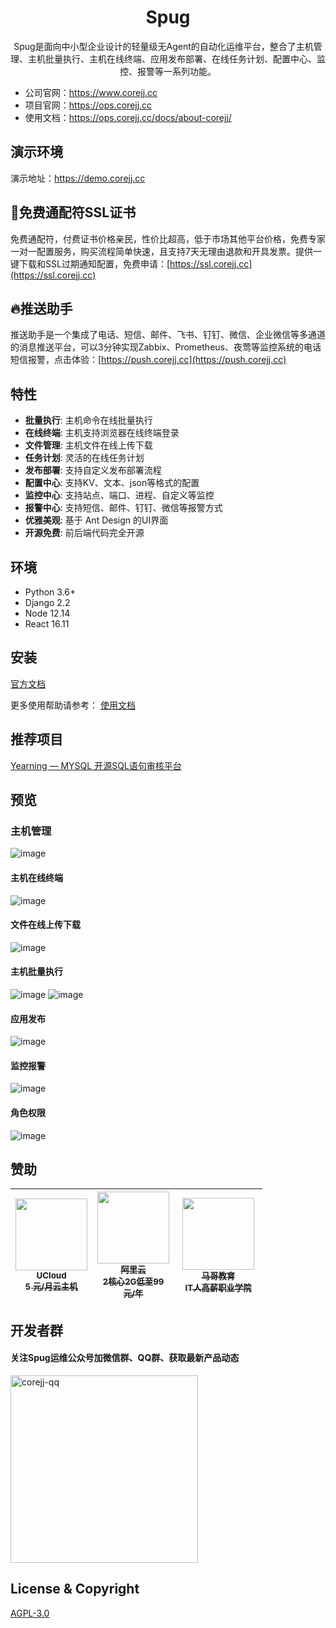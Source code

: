 <h1 align="center">Spug</h1>

<div align="center">

Spug是面向中小型企业设计的轻量级无Agent的自动化运维平台，整合了主机管理、主机批量执行、主机在线终端、应用发布部署、在线任务计划、配置中心、监控、报警等一系列功能。

</div>

- 公司官网：https://www.corejj.cc
- 项目官网：https://ops.corejj.cc
- 使用文档：https://ops.corejj.cc/docs/about-corejj/

## 演示环境

演示地址：https://demo.corejj.cc

## 🔐免费通配符SSL证书
免费通配符，付费证书价格亲民，性价比超高，低于市场其他平台价格，免费专家一对一配置服务，购买流程简单快速，且支持7天无理由退款和开具发票。提供一键下载和SSL过期通知配置，免费申请：[https://ssl.corejj.cc](https://ssl.corejj.cc)


## 🔥推送助手

推送助手是一个集成了电话、短信、邮件、飞书、钉钉、微信、企业微信等多通道的消息推送平台，可以3分钟实现Zabbix、Prometheus、夜莺等监控系统的电话短信报警，点击体验：[https://push.corejj.cc](https://push.corejj.cc)


## 特性

- **批量执行**: 主机命令在线批量执行
- **在线终端**: 主机支持浏览器在线终端登录
- **文件管理**: 主机文件在线上传下载
- **任务计划**: 灵活的在线任务计划
- **发布部署**: 支持自定义发布部署流程
- **配置中心**: 支持KV、文本、json等格式的配置
- **监控中心**: 支持站点、端口、进程、自定义等监控
- **报警中心**: 支持短信、邮件、钉钉、微信等报警方式
- **优雅美观**: 基于 Ant Design 的UI界面
- **开源免费**: 前后端代码完全开源


## 环境

* Python 3.6+
* Django 2.2
* Node 12.14
* React 16.11

## 安装

[官方文档](https://ops.corejj.cc/docs/install-docker)

更多使用帮助请参考： [使用文档](https://ops.corejj.cc/docs/host-manage/)


## 推荐项目
[Yearning — MYSQL 开源SQL语句审核平台](https://github.com/cookieY/Yearning)


## 预览

### 主机管理
![image](https://cdn.corejj.cc/img/3.0/host.jpg)

#### 主机在线终端
![image](https://cdn.corejj.cc/img/3.0/web-terminal.jpg)

#### 文件在线上传下载
![image](https://cdn.corejj.cc/img/3.0/file-manager.jpg)

#### 主机批量执行
![image](https://cdn.corejj.cc/img/3.0/host-exec.jpg)
![image](https://cdn.corejj.cc/img/3.0/host-exec2.jpg)

#### 应用发布
![image](https://cdn.corejj.cc/img/3.0/deploy.jpg)

#### 监控报警
![image](https://cdn.corejj.cc/img/3.0/monitor.jpg)

#### 角色权限
![image](https://cdn.corejj.cc/img/3.0/user-role.jpg)


## 赞助
<table>
  <thead>
    <tr>
      <th align="center" style="width: 115px;">
        <a href="https://www.ucloud.cn/site/active/kuaijie.html?invitation_code=C1xD0E5678FBA77">
          <img src="https://cdn.corejj.cc/img/ucloud.png" width="115px"><br>
          <sub>UCloud</sub><br>
          <sub>5 元/月云主机</sub>
        </a>
      </th>
        <th align="center" style="width: 115px;">
        <a href="https://www.aliyun.com/minisite/goods?userCode=bkj6b9tn">
          <img src="https://cdn.corejj.cc/img/aliyun-logo.png" width="115px"><br>
          <sub>阿里云</sub><br>
          <sub>2核心2G低至99元/年</sub>
        </a>
      </th>
      <th align="center" style="width: 125px;">
        <a href="http://www.magedu.com">
          <img src="https://cdn.corejj.cc/img/magedu-logo.jpeg" width="115px"><br>
          <sub>马哥教育</sub><br>
          <sub>IT人高薪职业学院</sub>
        </a>
      </th>
    </tr>
  </thead>
</table>

## 开发者群
#### 关注Spug运维公众号加微信群、QQ群、获取最新产品动态
<div >
   <img src="https://cdn.corejj.cc/img/corejj-club.jpg" width = "300" height = "300" alt="corejj-qq" align=center />
<div>
  
## License & Copyright
[AGPL-3.0](https://opensource.org/licenses/AGPL-3.0)
